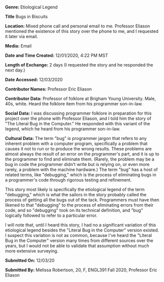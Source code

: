 **Genre:** Etiological Legend

**Title** Bugs in Biscuits

**Location:** Mixed phone call and personal email to me. Professor Eliason mentioned the existence of this story over the phone to me, and I requested it later via email.

**Media:** Email

**Date and Time Created:** 12/01/2020, 4:22 PM MST

**Length of Exchange:** 2 days (I requested the story and he responded the next day.)

**Date Accessed:** 12/03/2020

**Contributor Names:** Professor Eric Eliason

**Contributor Data:** Professor of folklore at Brigham Young University. Male, 40s, white. Heard the folklore item from his programmer son-in-law.

**Social Data:** I was discussing programmer folklore in preparation for this project over the phone with Professor Eliason, and I told him the story of "The Literal Bug in the Computer." He responded with this variant of the legend, which he heard from his programmer son-in-law.

**Cultural Data:** The term "bug" is programmer jargon that refers to any inherent problem with a computer program, specifically a problem that causes it not to run or to produce the wrong results. These problems are almost always the result of an error on the programmer's part, and it is up to the programmer to find and eliminate them. (Rarely, the problem may be a bug in code the programmer didn't write but is relying on, or even more rarely, a problem with the machine hardware.) The term "bug" has a host of related terms, like "debugging," which is the process of eliminating bugs in a programmer's code through rigorous testing and refinement. 

This story most likely is specifically the etiological legend of the term "debugging," which is what the sailors in the story probably called the process of getting all the bugs out of the tack. Programmers must have then likened to that "debugging" to the process of eliminating errors from their code, and so "debugging" took on its technical definition, and "bug" logically followed to refer to a particular error. 

I will note that, until I heard this story, I had no a significant variation of this etiological legend besides the "Literal Bug in the Computer" version existed. I suspect this variation is not as common, because I've heard the "Literal Bug in the Computer" version many times from different sources over the years, but I would not be able to validate that assumption without much more extensive surveying.

**Submitted On:** 12/03/20

**Submitted By:** Melissa Robertson, 20, F, ENGL391 Fall 2020, Professor Eric Eliason